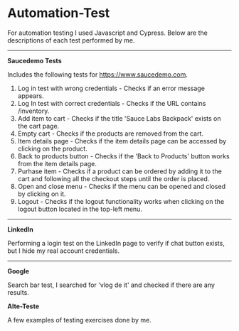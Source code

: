 # Automation-Test

For automation testing I used Javascript and Cypress. 
Below are the descriptions of each test performed by me.

-----------------
**Saucedemo Tests**

Includes the following tests for https://www.saucedemo.com.


1. Log in test with wrong credentials - Checks if an error message appears.
2. Log In test with correct credentials - Checks if the URL contains /inventory.
3. Add item to cart -  Checks if the title 'Sauce Labs Backpack' exists on the cart page.
4. Empty cart - Checks if the products are removed from the cart.
5. Item details page - Checks if the item details page can be accessed by clicking on the product.
6. Back to products button - Checks if the 'Back to Products' button works from the item details page.
7. Purhase item - Checks if a product can be ordered by adding it to the cart and following all the checkout steps until the order is placed.
8. Open and close menu - Checks if the menu can be opened and closed by clicking on it.
9. Logout - Checks if the logout functionality works when clicking on the logout button located in the top-left menu.

-----------------
**LinkedIn**

Performing a login test on the LinkedIn page to verify if chat button exists, but I hide my real account credentials.

-----------------
**Google**

Search bar test, I searched for 'vlog de it' and checked if there are any results.

**Alte-Teste**

A few examples of testing exercises done by me.
